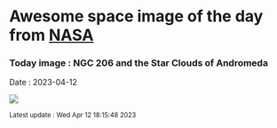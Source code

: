 
# Awesome space image of the day from [NASA](https://api.nasa.gov/)

### Today image : NGC 206 and the Star Clouds of Andromeda
Date : 2023-04-12

![](https://apod.nasa.gov/apod/image/2304/Trottier_M31SW_APOD_Re1024.jpg)

<small>Latest update : Wed Apr 12 18:15:48 2023</small>
        